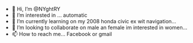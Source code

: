 - 👋 Hi, I’m @NYghtRY
- 👀 I’m interested in ... automatic 
- 🌱 I’m currently learning on my 2008 honda civic ex wit navigation...
- 💞️ I’m looking to collaborate on  male an female im interested in women...
- 📫 How to reach me... Facebook or gmail

<!---
NYghtRY/NYghtRY is a ✨ special ✨ repository because its `README.md` (this file) appears on your GitHub profile.
You can click the Preview link to take a look at your changes.
--->
